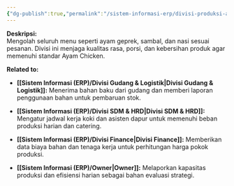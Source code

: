 ```yaml
---
{"dg-publish":true,"permalink":"/sistem-informasi-erp/divisi-produksi-and-dapur/"}
---
```



**Deskripsi:**  
Mengolah seluruh menu seperti ayam geprek, sambal, dan nasi sesuai pesanan. Divisi ini menjaga kualitas rasa, porsi, dan kebersihan produk agar memenuhi standar Ayam Chicken.

**Related to:**
- **[[Sistem Informasi (ERP)/Divisi Gudang & Logistik\|Divisi Gudang & Logistik]]:** Menerima bahan baku dari gudang dan memberi laporan penggunaan bahan untuk pembaruan stok.
    
- **[[Sistem Informasi (ERP)/Divisi SDM & HRD\|Divisi SDM & HRD]]:** Mengatur jadwal kerja koki dan asisten dapur untuk memenuhi beban produksi harian dan catering.
    
- **[[Sistem Informasi (ERP)/Divisi Finance\|Divisi Finance]]:** Memberikan data biaya bahan dan tenaga kerja untuk perhitungan harga pokok produksi.
    
- **[[Sistem Informasi (ERP)/Owner\|Owner]]:** Melaporkan kapasitas produksi dan efisiensi harian sebagai bahan evaluasi strategi.